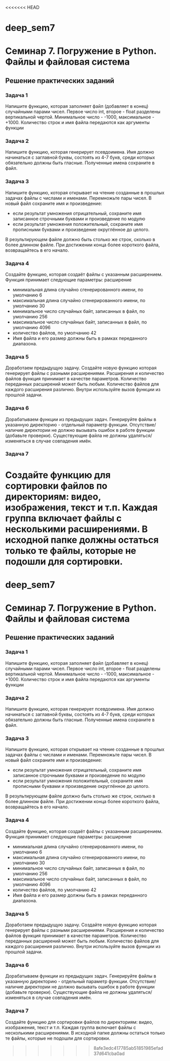 <<<<<<< HEAD
# deep_sem7

# Семинар 7. Погружение в Python. Файлы и файловая система

## Решение практических заданий

### Задача 1

Напишите функцию, которая заполняет файл (добавляет в конец) случайными парами чисел. Первое число int, второе - float разделены вертикальной чертой. Минимальное число - -1000, максимальное - +1000. Количество строк и имя файла передаются как аргументы функции

### Задача 2

Напишите функцию, которая генерирует псевдоимена. Имя должно начинаться с заглавной буквы, состоять из 4-7 букв, среди которых обязательно должны быть гласные. Полученные имена сохраните в файл.

### Задача 3

Напишите функцию, которая открывает на чтение созданные в прошлых задачах файлы с числами и именами. Перемножьте пары чисел. В новый файл сохраните имя и произведение:
* если результат умножения отрицательный, сохраните имя записанное строчными буквами и произведение по модулю
* если результат умножения положительный, сохраните имя прописными буквами и произведение округлённое до целого.

В результирующем файле должно быть столько же строк, сколько в более длинном файле. При достижении конца более короткого файла, возвращайтесь в его начало.


### Задача 4

Создайте функцию, которая создаёт файлы с указанным расширением. Функция принимает следующие параметры:
расширение
* минимальная длина случайно сгенерированного имени, по умолчанию 6
* максимальная длина случайно сгенерированного имени, по умолчанию 30
* минимальное число случайных байт, записанных в файл, по умолчанию 256
* максимальное число случайных байт, записанных в файл, по умолчанию 4096
* количество файлов, по умолчанию 42
* Имя файла и его размер должны быть в рамках переданного диапазона.

### Задача 5

Доработаем предыдущую задачу. Создайте новую функцию которая генерирует файлы с разными расширениями. Расширения и количество файлов функция принимает в качестве параметров. Количество переданных расширений может быть любым. Количество файлов для каждого расширения различно. Внутри используйте вызов функции из прошлой задачи.

### Задача 6

Дорабатываем функции из предыдущих задач. Генерируйте файлы в указанную директорию - отдельный параметр функции. Отсутствие/наличие директории не должно вызывать ошибок в работе функции (добавьте проверки). Существующие файла не должны удаляться/изменяться в случае совпадения имён.

### Задача 7

Создайте функцию для сортировки файлов по директориям: видео, изображения, текст и т.п. Каждая группа включает файлы с несколькими расширениями. В исходной папке должны остаться только те файлы, которые не подошли для сортировки.
=======
# deep_sem7

# Семинар 7. Погружение в Python. Файлы и файловая система

## Решение практических заданий

### Задача 1

Напишите функцию, которая заполняет файл (добавляет в конец) случайными парами чисел. Первое число int, второе - float разделены вертикальной чертой. Минимальное число - -1000, максимальное - +1000. Количество строк и имя файла передаются как аргументы функции

### Задача 2

Напишите функцию, которая генерирует псевдоимена. Имя должно начинаться с заглавной буквы, состоять из 4-7 букв, среди которых обязательно должны быть гласные. Полученные имена сохраните в файл.

### Задача 3

Напишите функцию, которая открывает на чтение созданные в прошлых задачах файлы с числами и именами. Перемножьте пары чисел. В новый файл сохраните имя и произведение:
* если результат умножения отрицательный, сохраните имя записанное строчными буквами и произведение по модулю
* если результат умножения положительный, сохраните имя прописными буквами и произведение округлённое до целого.

В результирующем файле должно быть столько же строк, сколько в более длинном файле. При достижении конца более короткого файла, возвращайтесь в его начало.


### Задача 4

Создайте функцию, которая создаёт файлы с указанным расширением. Функция принимает следующие параметры:
расширение
* минимальная длина случайно сгенерированного имени, по умолчанию 6
* максимальная длина случайно сгенерированного имени, по умолчанию 30
* минимальное число случайных байт, записанных в файл, по умолчанию 256
* максимальное число случайных байт, записанных в файл, по умолчанию 4096
* количество файлов, по умолчанию 42
* Имя файла и его размер должны быть в рамках переданного диапазона.

### Задача 5

Доработаем предыдущую задачу. Создайте новую функцию которая генерирует файлы с разными расширениями. Расширения и количество файлов функция принимает в качестве параметров. Количество переданных расширений может быть любым. Количество файлов для каждого расширения различно. Внутри используйте вызов функции из прошлой задачи.

### Задача 6

Дорабатываем функции из предыдущих задач. Генерируйте файлы в указанную директорию - отдельный параметр функции. Отсутствие/наличие директории не должно вызывать ошибок в работе функции (добавьте проверки). Существующие файла не должны удаляться/изменяться в случае совпадения имён.

### Задача 7

Создайте функцию для сортировки файлов по директориям: видео, изображения, текст и т.п. Каждая группа включает файлы с несколькими расширениями. В исходной папке должны остаться только те файлы, которые не подошли для сортировки.
>>>>>>> 8afe3edc417785ab51851985efad37d641cba0ad
